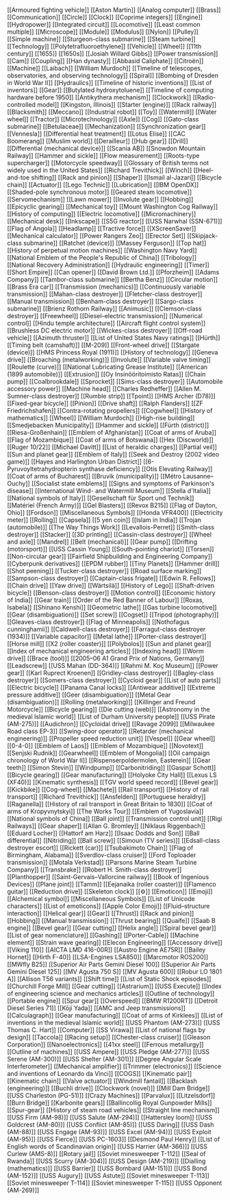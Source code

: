 [[Armoured fighting vehicle]]
[[Aston Martin]]
[[Analog computer]]
[[Brass]]
[[Communication]]
[[Circle]]
[[Clock]]
[[Coprime integers]]
[[Engine]]
[[Hydropower]]
[[Integrated circuit]]
[[Locomotive]]
[[Least common multiple]]
[[Microscope]]
[[Module]]
[[Modulus]]
[[Nylon]]
[[Pulley]]
[[Simple machine]]
[[Sturgeon-class submarine]]
[[Steam turbine]]
[[Technology]]
[[Polytetrafluoroethylene]]
[[Vehicle]]
[[Wheel]]
[[11th century]]
[[1655]]
[[1650s]]
[[Josiah Willard Gibbs]]
[[Power transmission]]
[[Cam]]
[[Coupling]]
[[Han dynasty]]
[[Abbasid Caliphate]]
[[Citroën]]
[[Machine]]
[[Laibach]]
[[William Murdoch]]
[[Timeline of telescopes, observatories, and observing technology]]
[[Spiral]]
[[Bombing of Dresden in World War II]]
[[Hydraulics]]
[[Timeline of historic inventions]]
[[List of inventors]]
[[Gear]]
[[Butylated hydroxytoluene]]
[[Timeline of computing hardware before 1950]]
[[Antikythera mechanism]]
[[Clockwork]]
[[Radio-controlled model]]
[[Kingston, Illinois]]
[[Starter (engine)]]
[[Rack railway]]
[[Blacksmith]]
[[Meccano]]
[[Industrial robot]]
[[Toy]]
[[Watermill]]
[[Water wheel]]
[[Tractor]]
[[Microtechnology]]
[[Axle]]
[[Cog]]
[[Gato-class submarine]]
[[Betulaceae]]
[[Mechanization]]
[[Synchronization gear]]
[[Vennesla]]
[[Differential heat treatment]]
[[Lotus Elise]]
[[CAC Boomerang]]
[[Muslim world]]
[[Derailleur]]
[[Hub gear]]
[[Drill]]
[[Differential (mechanical device)]]
[[Scania AB]]
[[Snowdon Mountain Railway]]
[[Hammer and sickle]]
[[Flow measurement]]
[[Roots-type supercharger]]
[[Motorcycle speedway]]
[[Glossary of British terms not widely used in the United States]]
[[Richard Trevithick]]
[[Winch]]
[[Heel-and-toe shifting]]
[[Rack and pinion]]
[[Shaper]]
[[Ismail al-Jazari]]
[[Bicycle chain]]
[[Actuator]]
[[Lego Technic]]
[[Lubrication]]
[[IBM OpenDX]]
[[Shaded-pole synchronous motor]]
[[Geared steam locomotive]]
[[Servomechanism]]
[[Lawn mower]]
[[Involute gear]]
[[Hobbing]]
[[Epicyclic gearing]]
[[Mechanical toy]]
[[Mount Washington Cog Railway]]
[[History of computing]]
[[Electric locomotive]]
[[Micromachinery]]
[[Mechanical desk]]
[[Inkscape]]
[[S5G reactor]]
[[USS Narwhal (SSN-671)]]
[[Flag of Angola]]
[[Headlamp]]
[[Tractive force]]
[[XScreenSaver]]
[[Mechanical calculator]]
[[Power Rangers Zeo]]
[[Erector Set]]
[[Skipjack-class submarine]]
[[Ratchet (device)]]
[[Massey Ferguson]]
[[Top hat]]
[[History of perpetual motion machines]]
[[Washington Navy Yard]]
[[National Emblem of the People's Republic of China]]
[[Tribology]]
[[National Recovery Administration]]
[[Hydraulic engineering]]
[[Timer]]
[[Short Empire]]
[[Can opener]]
[[David Brown Ltd.]]
[[Pforzheim]]
[[Adams Company]]
[[Tambor-class submarine]]
[[Bertha Benz]]
[[Circular motion]]
[[Brass Era car]]
[[Transmission (mechanics)]]
[[Continuously variable transmission]]
[[Mahan-class destroyer]]
[[Fletcher-class destroyer]]
[[Manual transmission]]
[[Benham-class destroyer]]
[[Sargo-class submarine]]
[[Brienz Rothorn Railway]]
[[Animusic]]
[[Clemson-class destroyer]]
[[Freewheel]]
[[Diesel–electric transmission]]
[[Numerical control]]
[[Hindu temple architecture]]
[[Aircraft flight control system]]
[[Brushless DC electric motor]]
[[Wickes-class destroyer]]
[[Off-road vehicle]]
[[Azimuth thruster]]
[[List of United States Navy ratings]]
[[Hürth]]
[[Timing belt (camshaft)]]
[[M-209]]
[[Front-wheel drive]]
[[Stargate (device)]]
[[HMS Princess Royal (1911)]]
[[History of technology]]
[[Geneva drive]]
[[Broaching (metalworking)]]
[[Involute]]
[[Variable valve timing]]
[[Roulette (curve)]]
[[National Lubricating Grease Institute]]
[[American (1899 automobile)]]
[[Extrusion]]
[[Oy Insinööritoimisto Ratas]]
[[Chain pump]]
[[Coalbrookdale]]
[[Sprocket]]
[[Sims-class destroyer]]
[[Automobile accessory power]]
[[Machine head]]
[[Charles Redheffer]]
[[Allen M. Sumner-class destroyer]]
[[Rumble strip]]
[[Tpoint]]
[[HMS Archer (D78)]]
[[Fixed-gear bicycle]]
[[Pinion]]
[[Drive shaft]]
[[Ralph Flanders]]
[[ZF Friedrichshafen]]
[[Contra-rotating propellers]]
[[Cogwheel]]
[[History of mathematics]]
[[Wheel]]
[[William Murdoch]]
[[High-rise building]]
[[Smedjebacken Municipality]]
[[Hammer and sickle]]
[[Fürth (district)]]
[[Riesa-Großenhain]]
[[Emblem of Afghanistan]]
[[Coat of arms of Aruba]]
[[Flag of Mozambique]]
[[Coat of arms of Botswana]]
[[Hex (Discworld)]]
[[Ruger 10/22]]
[[Michael Davitt]]
[[List of heraldic charges]]
[[Partial veil]]
[[Sun and planet gear]]
[[Emblem of Italy]]
[[Seek and Destroy (2002 video game)]]
[[Hayes and Harlington Urban District]]
[[6-Pyruvoyltetrahydropterin synthase deficiency]]
[[Otis Elevating Railway]]
[[Coat of arms of Bucharest]]
[[Bruvik (municipality)]]
[[Métro Lausanne–Ouchy]]
[[Socialist state emblems]]
[[Signs and symptoms of Parkinson's disease]]
[[International Wind- and Watermill Museum]]
[[Stella d'Italia]]
[[National symbols of Italy]]
[[Gesellschaft für Sport und Technik]]
[[Matériel (French Army)]]
[[Gel Blasters]]
[[Revox B215]]
[[Flag of Dayton, Ohio]]
[[Fordson]]
[[Miscellaneous Symbols]]
[[Honda VFR400]]
[[Electricity meter]]
[[Rolling]]
[[Capsela]]
[[5 yen coin]]
[[Islam in India]]
[[Trojan (automobile)]]
[[The Way Things Work]]
[[Levallois-Perret]]
[[Smith-class destroyer]]
[[Stacker]]
[[3D printing]]
[[Cassin-class destroyer]]
[[Wheel and axle]]
[[Mandrel]]
[[Belt (mechanical)]]
[[Gear pump]]
[[Drifting (motorsport)]]
[[USS Cassin Young]]
[[South-pointing chariot]]
[[Torsen]]
[[Non-circular gear]]
[[Fairfield Shipbuilding and Engineering Company]]
[[Cyberpunk derivatives]]
[[EPDM rubber]]
[[Tiny Planets]]
[[Hammer drill]]
[[Shot peening]]
[[Tucker-class destroyer]]
[[Road surface marking]]
[[Sampson-class destroyer]]
[[Captain-class frigate]]
[[Edwin R. Fellows]]
[[Chain drive]]
[[Yaw drive]]
[[Wärtsilä]]
[[History of Lego]]
[[Shaft-driven bicycle]]
[[Benson-class destroyer]]
[[Motion control]]
[[Economic history of India]]
[[Gear train]]
[[Order of the Red Banner of Labour]]
[[Roxas, Isabela]]
[[Shinano Kenshi]]
[[Geometric lathe]]
[[Gas turbine locomotive]]
[[Gear (disambiguation)]]
[[Set screw]]
[[Cogset]]
[[Tripod (photography)]]
[[Gleaves-class destroyer]]
[[Flag of Minneapolis]]
[[Nothofagus cunninghamii]]
[[Caldwell-class destroyer]]
[[Farragut-class destroyer (1934)]]
[[Variable capacitor]]
[[Metal lathe]]
[[Porter-class destroyer]]
[[Horse mill]]
[[X2 (roller coaster)]]
[[Polybolos]]
[[Sun and planet gear]]
[[Index of mechanical engineering articles]]
[[Indexing head]]
[[Worm drive]]
[[Brace (tool)]]
[[2005–06 A1 Grand Prix of Nations, Germany]]
[[Leadscrew]]
[[USS Mahan (DD-364)]]
[[Rahmi M. Koç Museum]]
[[Power gear]]
[[Karl Ruprect Kroenen]]
[[Gridley-class destroyer]]
[[Bagley-class destroyer]]
[[Somers-class destroyer]]
[[Cycloid gear]]
[[List of auto parts]]
[[Electric bicycle]]
[[Panama Canal locks]]
[[Antiwear additive]]
[[Extreme pressure additive]]
[[Geer (disambiguation)]]
[[Metal Gear (disambiguation)]]
[[Rolling (metalworking)]]
[[Killinger and Freund Motorcycle]]
[[Bicycle gearing]]
[[Die cutting (web)]]
[[Astronomy in the medieval Islamic world]]
[[List of Durham University people]]
[[USS Pirate (AM-275)]]
[[Audichron]]
[[Cycloidal drive]]
[[Ravage 2099]]
[[Milwaukee Road class EP-3]]
[[Swing-door operator]]
[[Retarder (mechanical engineering)]]
[[Propeller speed reduction unit]]
[[Vespel]]
[[Gear wheel]]
[[0-4-0]]
[[Emblem of Laos]]
[[Emblem of Mozambique]]
[[Novotext]]
[[Senjski Rudnik]]
[[Gearwheel]]
[[Emblem of Mongolia]]
[[Oil campaign chronology of World War II]]
[[Rispenserpoldermolen, Easterein]]
[[Gear teeth]]
[[Simon Stevin]]
[[Windpump]]
[[Carbonitriding]]
[[Gaspar Schott]]
[[Bicycle gearing]]
[[Gear manufacturing]]
[[Holyoke City Hall]]
[[Lexus LS (XF40)]]
[[Kinematic synthesis]]
[[TGV world speed record]]
[[Bevel gear]]
[[Kickbike]]
[[Cog-wheel]]
[[Machete]]
[[Rail transport]]
[[History of rail transport]]
[[Richard Trevithick]]
[[Ansfelden]]
[[Portuguese heraldry]]
[[Raganella]]
[[History of rail transport in Great Britain to 1830]]
[[Coat of arms of Kropyvnytskyi]]
[[The Works Tour]]
[[Emblem of Yugoslavia]]
[[National symbols of China]]
[[Ball joint]]
[[Transmission control unit]]
[[Rigi Railways]]
[[Gear shaper]]
[[Allan G. Bromley]]
[[Niklaus Riggenbach]]
[[Eduard Locher]]
[[Hattorf am Harz]]
[[Isaac Dodds and Son]]
[[Ball differential]]
[[Nitriding]]
[[Ball screw]]
[[Simoun (TV series)]]
[[Edsall-class destroyer escort]]
[[Rickett (car)]]
[[Tsubakimoto Chain]]
[[Flag of Birmingham, Alabama]]
[[Sverdlov-class cruiser]]
[[Ford Toploader transmission]]
[[Motala Verkstad]]
[[Parsons Marine Steam Turbine Company]]
[[Transbrake]]
[[Robert H. Smith-class destroyer]]
[[Planthopper]]
[[Saint-Gervais–Vallorcine railway]]
[[Book of Ingenious Devices]]
[[Plane joint]]
[[Tamm]]
[[Eejanaika (roller coaster)]]
[[Flamenco guitar]]
[[Reduction drive]]
[[Skeleton clock]]
[[⚙]]
[[Emoticon]]
[[Emoji]]
[[Alchemical symbol]]
[[Miscellaneous Symbols]]
[[List of Unicode characters]]
[[List of emoticons]]
[[Apple Color Emoji]]
[[Fluid–structure interaction]]
[[Helical gear]]
[[Gear]]
[[Thrust]]
[[Rack and pinion]]
[[Hobbing]]
[[Manual transmission]]
[[Thrust bearing]]
[[Quaife]]
[[Saab B engine]]
[[Bevel gear]]
[[Gear cutting]]
[[Helix angle]]
[[Spiral bevel gear]]
[[List of gear nomenclature]]
[[Gashing]]
[[Porter-Cable]]
[[Machine element]]
[[Strain wave gearing]]
[[Elecon Engineering]]
[[Accessory drive]]
[[Viking 110]]
[[AICTA LMD 416-00R]]
[[Austro Engine AE75R]]
[[Bailey Hornet]]
[[Hirth F-40]]
[[LSA-Engines LSA850]]
[[Marcmotor ROS200]]
[[MWfly B25]]
[[Superior Air Parts Gemini Diesel 100]]
[[Superior Air Parts Gemini Diesel 125]]
[[MV Agusta 750 S]]
[[MV Agusta 600]]
[[Robur LO 1801 A]]
[[Allison T56 variants]]
[[Shift time]]
[[List of Static Shock episodes]]
[[Churchill Forge Mill]]
[[Gear cutting]]
[[Astrarium]]
[[USS Execute]]
[[Index of engineering science and mechanics articles]]
[[Outline of technology]]
[[Portable engine]]
[[Spur gear]]
[[Overspeed]]
[[BMW R1200RT]]
[[Detroit Diesel Series 71]]
[[Kōji Yada]]
[[AMC and Jeep transmissions]]
[[Calculagraph]]
[[Gear manufacturing]]
[[Coat of arms of Kirklees]]
[[List of inventions in the medieval Islamic world]]
[[USS Phantom (AM-273)]]
[[USS Thomas C. Hart]]
[[Computer]]
[[SS Virawa]]
[[List of national flags by design]]
[[Taccola]]
[[Racing setup]]
[[Chester-class cruiser]]
[[Gleason Corporation]]
[[Nanoelectronics]]
[[41xx steel]]
[[Ferrous metallurgy]]
[[Outline of machines]]
[[USS Ampere]]
[[USS Pledge (AM-277)]]
[[USS Serene (AM-300)]]
[[USS Shelter (AM-301)]]
[[Degree Angular Scale Interferometer]]
[[Mechanical amplifier]]
[[Trimmer (electronics)]]
[[Science and inventions of Leonardo da Vinci]]
[[COGS]]
[[Kinematic pair]]
[[Kinematic chain]]
[[Valve actuator]]
[[Windmill fantail]]
[[Backlash (engineering)]]
[[Buchli drive]]
[[Clockwork (novel)]]
[[Mill Dam Bridge]]
[[USS Charleston (PG-51)]]
[[Crazy Machines]]
[[Parvalux]]
[[Litzelsdorf]]
[[Burn Bridge]]
[[Karbonite gears]]
[[Ballincollig Royal Gunpowder Mills]]
[[Spur-gear]]
[[History of steam road vehicles]]
[[Straight line mechanism]]
[[USS Firm (AM-98)]]
[[USS Salute (AM-294)]]
[[Hattersley loom]]
[[USS Goldcrest (AM-80)]]
[[USS Conflict (AM-85)]]
[[USS Daring]]
[[USS Dash (AM-88)]]
[[USS Engage (AM-93)]]
[[USS Excel (AM-94)]]
[[USS Exploit (AM-95)]]
[[USS Fierce]]
[[USS PC-1603]]
[[Desmond Paul Henry]]
[[List of English words of Scandinavian origin]]
[[USS Harrier (AM-366)]]
[[USS Curlew (AMS-8)]]
[[Rotary jail]]
[[Soviet minesweeper T-112]]
[[Seal of Rwanda]]
[[USS Scurry (AM-304)]]
[[USS Design (AM-219)]]
[[Dialling (mathematics)]]
[[USS Barrier]]
[[USS Bombard (AM-151)]]
[[USS Bond (AM-152)]]
[[USS Augury]]
[[USS Astute]]
[[Soviet minesweeper T-113]]
[[Soviet minesweeper T-114]]
[[Soviet minesweeper T-115]]
[[USS Opponent (AM-269)]]
